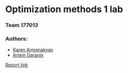 # Optimization methods 1 lab
### Team _177013_
### Authors:
* [Karen Armenakyan](https://github.com/ChopChop-git)
* [Artem Garanin](https://github.com/fellowweeb)

[Report link](https://docs.google.com/document/d/1N5iGaOX4AE0CPQ06jeXTk6n_JoBFy-3lnz4PYSMbWBg/edit?usp=sharing)
